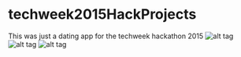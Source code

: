 # techweek2015HackProjects
This was just a dating app for the techweek hackathon 2015
![alt tag](https://cloud.githubusercontent.com/assets/7961506/14793211/95b73930-0ae3-11e6-8c4a-7fbe71b24b8a.png)
![alt tag](https://cloud.githubusercontent.com/assets/7961506/14793214/97c1ac88-0ae3-11e6-8f24-eace3db69cb4.png)
![alt tag](https://cloud.githubusercontent.com/assets/7961506/14793203/90bff246-0ae3-11e6-82d8-7bb3135cbca6.png)
